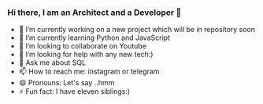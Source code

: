 ### Hi there, I am an Architect and a Developer 👋



- 🔭 I’m currently working on a new project which will be in repository soon
- 🌱 I’m currently learning Python and JavaScript
- 👯 I’m looking to collaborate on Youtube
- 🤔 I’m looking for help with any new tech:)
- 💬 Ask me about SQL
- 📫 How to reach me: instagram or telegram
- 😄 Pronouns: Let's say ..hmm
- ⚡ Fun fact: I have eleven siblings:)

